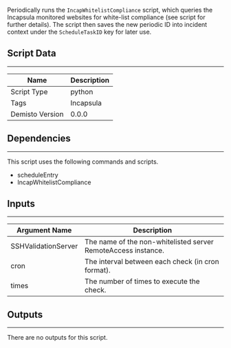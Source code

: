Periodically runs the `IncapWhitelistCompliance` script, which queries the Incapsula monitored websites for white-list compliance (see script for further details).
The script then saves the new periodic ID into incident context under the `ScheduleTaskID` key for later use.
## Script Data
---

| **Name** | **Description** |
| --- | --- |
| Script Type | python |
| Tags | Incapsula |
| Demisto Version | 0.0.0 |

## Dependencies
---
This script uses the following commands and scripts.
* scheduleEntry
* IncapWhitelistCompliance

## Inputs
---

| **Argument Name** | **Description** |
| --- | --- |
| SSHValidationServer | The name of the non-whitelisted server RemoteAccess instance. |
| cron | The interval between each check (in cron format). |
| times | The number of times to execute the check. |

## Outputs
---
There are no outputs for this script.
